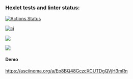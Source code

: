 ### Hexlet tests and linter status:
[![Actions Status](https://github.com/newXampshire/php-project-48/actions/workflows/hexlet-check.yml/badge.svg)](https://github.com/newXampshire/php-project-48/actions)

[![ci](https://github.com/newXampshire/php-project-48/actions/workflows/ci.yml/badge.svg?branch=main)](https://github.com/newXampshire/php-project-48/actions/workflows/ci.yml)

<a href="https://codeclimate.com/github/newXampshire/php-project-48/maintainability"><img src="https://api.codeclimate.com/v1/badges/c4bfb4e702e1f3b20149/maintainability" /></a>

<a href="https://codeclimate.com/github/newXampshire/php-project-48/test_coverage"><img src="https://api.codeclimate.com/v1/badges/c4bfb4e702e1f3b20149/test_coverage" /></a>

#### Demo
https://asciinema.org/a/Ep8BQ48GczcXCUTDgQVjH3mRn
